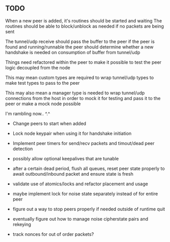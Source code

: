 ## TODO

When a new peer is added, it's routines should be started and waiting
The routines should be able to block/unblock as needed if no packets are being sent

The tunnel/udp receive should pass the buffer to the peer if the peer is found and running/runnable
the peer should determine whether a new handshake is needed on consumption of buffer from tunnel/udp

Things need refactored within the peer to make it possible to test the peer logic decoupled from the node

This may mean custom types are required to wrap tunnel/udp types to make test types to pass to the peer

This may also mean a manager type is needed to wrap tunnel/udp connections from the host in order to mock it for testing
and pass it to the peer
or make a mock node possible

I'm rambling now.. ^.^

- Change peers to start when added
- Lock node keypair when using it for handshake initiation


- Implement peer timers for send/recv packets and timout/dead peer detection
- possibly allow optional keepalives that are tunable 
- after a certain dead period, flush all queues, reset peer state properly to await outbound/inbound packet 
and ensure state is fresh

- validate use of atomics/locks and refactor placement and usage 
- maybe implement lock for noise state separately instead of for entire peer
- figure out a way to stop peers properly if needed outside of runtime quit
- eventually figure out how to manage noise cipherstate pairs and rekeying
- track nonces for out of order packets?